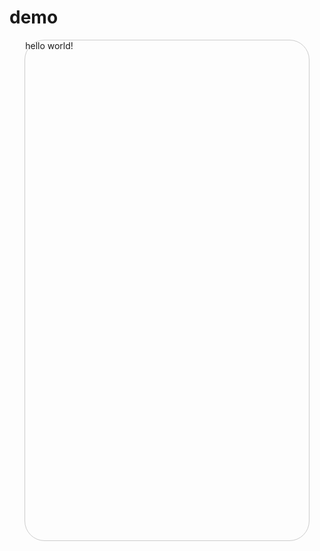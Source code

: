 # demo
<div style="width:90%;height:50rem;border:1px solid #CCC;border-radius:2rem;margin:0 auto;">
  hello world!
</div>
